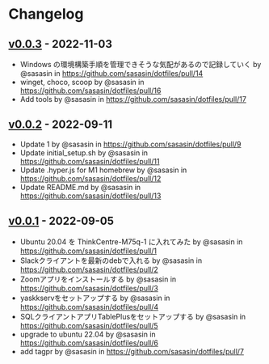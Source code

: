 # Changelog

## [v0.0.3](https://github.com/sasasin/dotfiles/compare/v0.0.2...v0.0.3) - 2022-11-03
- Windows の環境構築手順を管理できそうな気配があるので記録していく by @sasasin in https://github.com/sasasin/dotfiles/pull/14
- winget, choco, scoop by @sasasin in https://github.com/sasasin/dotfiles/pull/16
- Add tools by @sasasin in https://github.com/sasasin/dotfiles/pull/17

## [v0.0.2](https://github.com/sasasin/dotfiles/compare/v0.0.1...v0.0.2) - 2022-09-11
- Update 1 by @sasasin in https://github.com/sasasin/dotfiles/pull/9
- Update initial_setup.sh by @sasasin in https://github.com/sasasin/dotfiles/pull/11
- Update .hyper.js for M1 homebrew by @sasasin in https://github.com/sasasin/dotfiles/pull/12
- Update README.md by @sasasin in https://github.com/sasasin/dotfiles/pull/13

## [v0.0.1](https://github.com/sasasin/dotfiles/commits/v0.0.1) - 2022-09-05
- Ubuntu 20.04 を ThinkCentre-M75q-1 に入れてみた by @sasasin in https://github.com/sasasin/dotfiles/pull/1
- Slackクライアントを最新のdebで入れる by @sasasin in https://github.com/sasasin/dotfiles/pull/2
- Zoomアプリをインストールする by @sasasin in https://github.com/sasasin/dotfiles/pull/3
- yaskkservをセットアップする by @sasasin in https://github.com/sasasin/dotfiles/pull/4
- SQLクライアントアプリTablePlusをセットアップする by @sasasin in https://github.com/sasasin/dotfiles/pull/5
- upgrade to ubuntu 22.04 by @sasasin in https://github.com/sasasin/dotfiles/pull/6
- add tagpr by @sasasin in https://github.com/sasasin/dotfiles/pull/7
